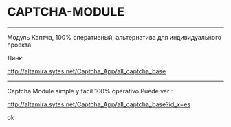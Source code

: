 # CAPTCHA-MODULE
--------------
Модуль Каптча, 100% оперативный, альтернатива для индивидуального проекта

Линк:

http://altamira.sytes.net/Captcha_App/all_captcha_base

<hr>
Captcha Module simple y facil
100% operativo
Puede ver :

http://altamira.sytes.net/Captcha_App/all_captcha_base?id_x=es

ok


